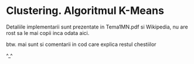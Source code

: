 Clustering. Algoritmul K-Means
==============================

Detaliile implementarii sunt prezentate in Tema1MN.pdf si Wikipedia, nu are
rost sa le mai copii inca odata aici.

btw. mai sunt si comentarii in cod care explica restul chestiilor

^_^

